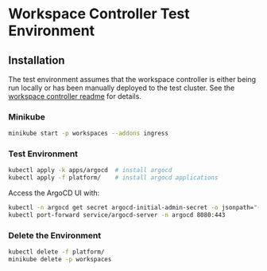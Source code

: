 # Workspace Controller Test Environment

## Installation

The test environment assumes that the workspace controller is either being run locally or has been manually deployed to the test cluster. See the [workspace controller readme](https://github.com/UKEODHP/workspace-controller.git/README.md) for details.

### Minikube

```bash
minikube start -p workspaces --addons ingress
```

### Test Environment

```bash
kubectl apply -k apps/argocd  # install argocd
kubectl apply -f platform/    # install argocd applications
```

Access the ArgoCD UI with:

```bash
kubectl -n argocd get secret argocd-initial-admin-secret -o jsonpath="{.data.password}" | base64 -d; echo
kubectl port-forward service/argocd-server -n argocd 8080:443
```

### Delete the Environment

```bash
kubectl delete -f platform/
minikube delete -p workspaces
```
